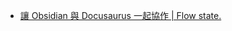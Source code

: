 - [讓 Obsidian 與 Docusaurus 一起協作 | Flow state.](https://alex-flow-state.netlify.app/pkm/obs-docusau-cowork/)
